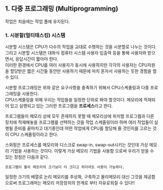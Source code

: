 1\. 다중 프로그래밍 (Multiprogramming)
-------------------------------------
작업은 처음에는 작업 풀에 유지된다.  

### 1. 시분할(멀티태스킹) 시스템  
시분할 시스템은 CPU가 다수의 작업을 교대로 수행하는 것을 시분할로 나누는 것이다.  
그리고 시분할 시스템은 대화식 컴퓨터 시스템 사용자 입출력 등을 통해 사용자와 받으면서, 응답시간이 짧아야 한다.  
이러한 환경에서 CPU를 여러 사용자가 동시에 사용하지만 각각의 사용자는 CPU자원을 할당받은 짧은 시간들 동안만 사용하기 때문에 마치 혼자서 사용하는 듯한 경험을 할 수 있다.  

시분할 프로그래밍은 위와 같은 요구사항을 충족하기 위해서 CPU스케줄링과 다중 프로그래밍을 사용한다.  
CPU스케줄링을 위해 우리는 작업들을 일정한 단위로 봐야 할것이다. 메모리에 적재되어 있고 실행되고 있는 그러한 프로그램을 **프로세스**라고 한다.

프로그램들이 메모리 상에 모두 존재하지 못할 때 메모리상에 위치할 프로그램과 다른 장치에 적재해놓을 프로그램를 선택하는 것을 작업 스케줄링이라 하며 여러 작업들이 실행될 준비를 끝마치고 대기중인데 어떤 작업에게 CPU를 할당해 줄 것인지를 고르는 것이 CPU 스케줄링이라고 한다.

스와핑은 프로세스를 메모리와 디스크로 swap-in, swap-out시키는 것인데 가상 메모리 기법을 사용하는 것이다. 이렇게 가상 메모리 기법을 사용함 으로써 우리가 얻을 수 있는 장점은 다음과 같다.
```
프로그램이 물리 메모리의 크기보다 더 크다고 하더라도 사용이 가능하다.
```
일정한 크기의 배열로 논리 메모리를 추상화, 구축하고 물리메모리 대신 그것을 제공함으로써 프로그래머는 메모리 저장장치의 한계로 부터 자유로워질 수 있다!!